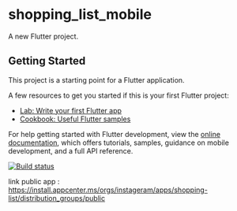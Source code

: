 # shopping_list_mobile

A new Flutter project.

## Getting Started

This project is a starting point for a Flutter application.

A few resources to get you started if this is your first Flutter project:

- [Lab: Write your first Flutter app](https://docs.flutter.dev/get-started/codelab)
- [Cookbook: Useful Flutter samples](https://docs.flutter.dev/cookbook)

For help getting started with Flutter development, view the
[online documentation](https://docs.flutter.dev/), which offers tutorials,
samples, guidance on mobile development, and a full API reference.

[![Build status](https://build.appcenter.ms/v0.1/apps/867c0d4d-f7b9-4306-9a59-c3bb782bbe47/branches/main/badge)](https://appcenter.ms)

link public app : https://install.appcenter.ms/orgs/instageram/apps/shopping-list/distribution_groups/public